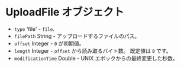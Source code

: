 # UploadFile オブジェクト

* `type` 'file' - `file`.
* `filePath` String - アップロードするファイルのパス。
* `offset` Integer - `0` が初期値。
* `length` Integer - `offset` から読み取るバイト数。 既定値は `0` です。
* `modificationTime` Double - UNIX エポックからの最終変更した秒数。

